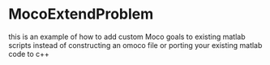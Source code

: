 # MocoExtendProblem
this is an example of how to add custom Moco goals to existing matlab scripts instead of constructing an omoco file or porting your existing matlab code to c++
